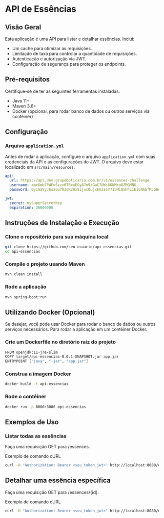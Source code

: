 # API de Essências

## Visão Geral

Esta aplicação é uma API para listar e detalhar essências. Inclui:

- Um cache para otimizar as requisições.
- Limitação de taxa para controlar a quantidade de requisições.
- Autenticação e autorização via JWT.
- Configuração de segurança para proteger os endpoints.

## Pré-requisitos

Certifique-se de ter as seguintes ferramentas instaladas:

- Java 11+
- Maven 3.6+
- Docker (opcional, para rodar banco de dados ou outros serviços via contêiner)

## Configuração

### Arquivo `application.yml`

Antes de rodar a aplicação, configure o arquivo `application.yml` com suas credenciais da API e as configurações do JWT. O arquivo deve estar localizado em `src/main/resources`.

```yaml
api:
  url: https://api.dev.grupoboticario.com.br/v1/essences-challenge
  username: xmrGmb7PWFwSzzx6TBxxEGyA7n9zGaC7UWs6GWMruGZMGMNG
  password: 0y1GaVyJ6szGu7O3dR2Ax8ijucQujxkUZs6Y715MiQ5hhLiEi6NAbfMJGHqpad96

jwt:
  secret: mySuperSecretKey
  expiration: 36000000
```
## Instruções de Instalação e Execução
### Clone o repositório para sua máquina local
```bash
git clone https://github.com/seu-usuario/api-essencias.git
cd api-essencias
```
### Compile o projeto usando Maven
```bash
mvn clean install
```
### Rode a aplicação
```bash
mvn spring-boot:run
```
## Utilizando Docker (Opcional)

Se desejar, você pode usar Docker para rodar o banco de dados ou outros serviços necessários. Para rodar a aplicação em um contêiner Docker.
### Crie um Dockerfile no diretório raiz do projeto

```bash
FROM openjdk:11-jre-slim
COPY target/api-essencias-0.0.1-SNAPSHOT.jar app.jar
ENTRYPOINT ["java", "-jar", "app.jar"]
```
### Construa a imagem Docker

```bash
docker build -t api-essencias
```
### Rode o contêiner

```bash
docker run -p 8080:8080 api-essencias
```

## Exemplos de Uso
### Listar todas as essências

Faça uma requisição GET para /essences.

Exemplo de comando cURL

```bash
curl -H "Authorization: Bearer <seu_token_jwt>" http://localhost:8080/essences
```
## Detalhar uma essência específica
Faça uma requisição GET para /essences/{id}.

Exemplo de comando cURL

```bash
curl -H "Authorization: Bearer <seu_token_jwt>" http://localhost:8080/essences/{id}
```
